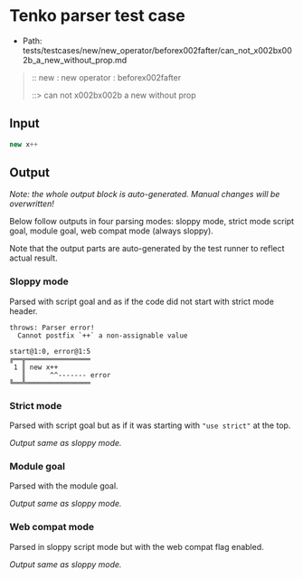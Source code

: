 # Tenko parser test case

- Path: tests/testcases/new/new_operator/beforex002fafter/can_not_x002bx002b_a_new_without_prop.md

> :: new : new operator : beforex002fafter
>
> ::> can not x002bx002b a new without prop

## Input

`````js
new x++
`````

## Output

_Note: the whole output block is auto-generated. Manual changes will be overwritten!_

Below follow outputs in four parsing modes: sloppy mode, strict mode script goal, module goal, web compat mode (always sloppy).

Note that the output parts are auto-generated by the test runner to reflect actual result.

### Sloppy mode

Parsed with script goal and as if the code did not start with strict mode header.

`````
throws: Parser error!
  Cannot postfix `++` a non-assignable value

start@1:0, error@1:5
╔══╦════════════════
 1 ║ new x++
   ║      ^^------- error
╚══╩════════════════

`````

### Strict mode

Parsed with script goal but as if it was starting with `"use strict"` at the top.

_Output same as sloppy mode._

### Module goal

Parsed with the module goal.

_Output same as sloppy mode._

### Web compat mode

Parsed in sloppy script mode but with the web compat flag enabled.

_Output same as sloppy mode._
